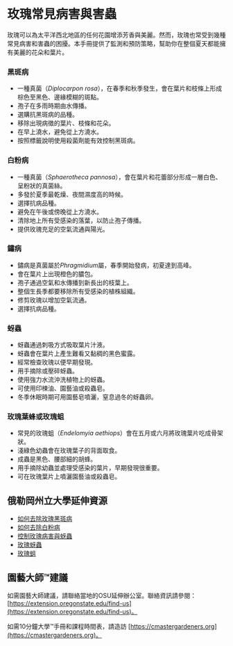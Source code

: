 # 玫瑰常見病害與害蟲

玫瑰可以為太平洋西北地區的任何花園增添芳香與美麗。然而，玫瑰也常受到幾種常見病害和害蟲的困擾。本手冊提供了監測和預防策略，幫助你在整個夏天都能擁有美麗的花朵和葉片。

### 黑斑病

- 一種真菌（*Diplocarpon rosa*），在春季和秋季發生，會在葉片和枝條上形成棕色至黑色、邊緣模糊的斑點。
- 孢子在多雨時期由水傳播。
- 選購抗黑斑病的品種。
- 移除出現病徵的葉片、枝條和花朵。
- 在早上澆水，避免從上方澆水。
- 按照標籤說明使用殺菌劑能有效控制黑斑病。

### 白粉病

- 一種真菌（*Sphaerotheca pannosa*），會在葉片和花蕾部分形成一層白色、呈粉狀的真菌絲。
- 多發於夏季最乾燥、夜間濕度高的時候。
- 選擇抗病品種。
- 避免在午後或傍晚從上方澆水。
- 清除地上所有受感染的落葉，以防止孢子傳播。
- 提供玫瑰充足的空氣流通與陽光。

### 鏽病

- 鏽病是真菌屬於*Phragmidium*屬，春季開始發病，初夏達到高峰。
- 會在葉片上出現橙色的膿包。
- 孢子通過空氣和水傳播到新長出的枝葉上。
- 整個生長季都要移除所有受感染的植株組織。
- 修剪玫瑰以增加空氣流通。
- 選擇抗病品種。

### 蚜蟲

- 蚜蟲通過刺吸方式吸取葉片汁液。
- 蚜蟲會在葉片上產生難看又黏稠的黑色蜜露。
- 經常檢查玫瑰以便早期發現。
- 用手摘除或壓碎蚜蟲。
- 使用強力水流沖洗植物上的蚜蟲。
- 可使用印楝油、園藝油或殺蟲皂。
- 冬季休眠時期可用園藝皂噴灑，窒息過冬的蚜蟲卵。

### 玫瑰葉蜂或玫瑰蛆

- 常見的玫瑰蛆（*Endelomyia aethiops*）會在五月或六月將玫瑰葉片吃成骨架狀。
- 淺綠色幼蟲會在玫瑰葉子的背面取食。
- 成蟲是黑色、腰部細的胡蜂。
- 用手摘除幼蟲並處理受感染的葉片，早期發現很重要。
- 可在玫瑰葉片上噴灑園藝油或殺蟲皂。

## 俄勒岡州立大學延伸資源

- [如何去除玫瑰黑斑病](https://solvepestproblems.oregonstate.edu/plant-problems/roses/black-spot)
- [如何去除白粉病](https://solvepestproblems.oregonstate.edu/plant-problems/roses/powdery-mildew)
- [控制玫瑰病害與蚜蟲](https://extension.oregonstate.edu/catalog/pub/ec-1520-controlling-diseases-aphids-your-roses)
- [玫瑰蚜蟲](https://solvepestproblems.oregonstate.edu/plant-problems/rose/aphid)
- [玫瑰蛆](https://agsci.oregonstate.edu/nurspest/insects/roseslug)

## 園藝大師™建議

如需園藝大師建議，請聯絡當地的OSU延伸辦公室。聯絡資訊請參閱：[https://extension.oregonstate.edu/find-us](https://extension.oregonstate.edu/find-us)。

如需10分鐘大學™手冊和課程時間表，請造訪 [https://cmastergardeners.org](https://cmastergardeners.org)。
